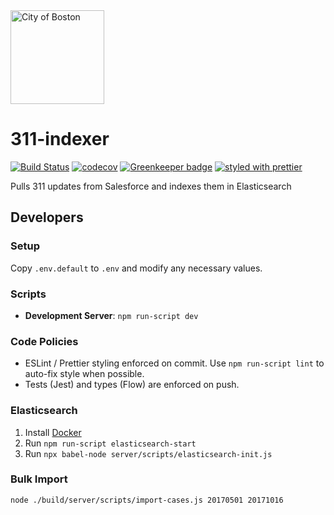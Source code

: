 <img src="https://cloud.githubusercontent.com/assets/9234/19400090/8c20c53c-9222-11e6-937c-02bce55e5301.png" alt="City of Boston" width="150" />

# 311-indexer

[![Build Status](https://travis-ci.org/CityOfBoston/311-indexer.svg?branch=develop)](https://travis-ci.org/CityOfBoston/311-indexer)
[![codecov](https://codecov.io/gh/CityOfBoston/311-indexer/branch/develop/graph/badge.svg)](https://codecov.io/gh/CityOfBoston/311-indexer)
[![Greenkeeper badge](https://badges.greenkeeper.io/CityOfBoston/311-indexer.svg)](https://greenkeeper.io/)
[![styled with prettier](https://img.shields.io/badge/styled_with-prettier-ff69b4.svg)](https://github.com/prettier/prettier)

Pulls 311 updates from Salesforce and indexes them in Elasticsearch

## Developers

### Setup

Copy `.env.default` to `.env` and modify any necessary values.

### Scripts

 * **Development Server**: `npm run-script dev`

### Code Policies

 * ESLint / Prettier styling enforced on commit. Use `npm run-script lint` to
   auto-fix style when possible.
 * Tests (Jest) and types (Flow) are enforced on push.

### Elasticsearch

 1. Install [Docker](https://www.docker.io/)
 1. Run `npm run-script elasticsearch-start`
 1. Run `npx babel-node server/scripts/elasticsearch-init.js`

### Bulk Import

`node ./build/server/scripts/import-cases.js 20170501 20171016`
